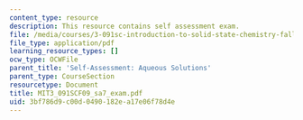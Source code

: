 ```yaml
---
content_type: resource
description: This resource contains self assessment exam.
file: /media/courses/3-091sc-introduction-to-solid-state-chemistry-fall-2010/3bf786d9c00d0490182ea17e06f78d4e_MIT3_091SCF09_sa7_exam.pdf
file_type: application/pdf
learning_resource_types: []
ocw_type: OCWFile
parent_title: 'Self-Assessment: Aqueous Solutions'
parent_type: CourseSection
resourcetype: Document
title: MIT3_091SCF09_sa7_exam.pdf
uid: 3bf786d9-c00d-0490-182e-a17e06f78d4e
---
```

